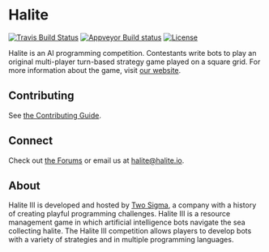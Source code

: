 # Halite

[![Travis Build Status](https://travis-ci.com/HaliteChallenge/Halite-III-Internal.svg?token=pSKmDxrtsEqWauNf11Hq&branch=master)](https://travis-ci.com/HaliteChallenge/Halite-III-Internal)
[![Appveyor Build status](https://ci.appveyor.com/api/projects/status/yfjnkbkso6rr9lfr?svg=true)](https://ci.appveyor.com/project/Halite/halite-ii-kpb3g)
[![License](https://img.shields.io/badge/license-MIT-blue.svg)](https://raw.githubusercontent.com/HaliteChallenge/Halite/master/LICENSE)

Halite is an AI programming competition. Contestants write bots to play an original multi-player turn-based strategy game played on a square grid. For more information about the game, visit [our website](http://halite.io).

## Contributing

See [the Contributing Guide](CONTRIBUTING.md).

## Connect

Check out [the Forums](http://forums.halite.io) or email us at [halite@halite.io](mailto:halite@halite.io).

## About
Halite III is developed and hosted by [Two Sigma](https://www.twosigma.com/), a company with a history of creating playful programming challenges. Halite III is a resource management game in which artificial intelligence bots navigate the sea collecting halite. The Halite III competition allows players to develop bots with a variety of strategies and in multiple programming languages.
